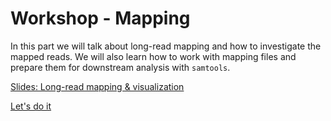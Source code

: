 # Workshop - Mapping 

In this part we will talk about long-read mapping and how to investigate the mapped reads. We will also learn how to work with mapping files and prepare them for downstream analysis with `samtools`.

[Slides: Long-read mapping & visualization](https://docs.google.com/presentation/d/1vxT_BCSwxJsBn4mEcwy5OUBqm-TjDQYSm-NvNM0lrCs/edit?usp=sharing)

[Let's do it](../day-metagenomic-classification/hands-on.md)